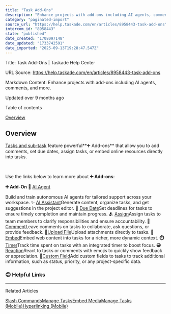 ```yaml
---
title: "Task Add-Ons"
description: "Enhance projects with add-ons including AI agents, comments, and more."
category: "paginated-import"
source_url: "https://help.taskade.com/en/articles/8958443-task-add-ons"
intercom_id: "8958443"
state: "published"
date_created: "1708097148"
date_updated: "1733742591"
date_imported: "2025-09-13T19:28:47.547Z"
---
```


Title: Task Add-Ons | Taskade Help Center

URL Source: https://help.taskade.com/en/articles/8958443-task-add-ons

Markdown Content:
Enhance projects with add-ons including AI agents, comments, and more.

Updated over 9 months ago

Table of contents

[Overview](https://help.taskade.com/en/articles/8958443-task-add-ons#h_d3f6548403)

**Overview**
------------

[Tasks and sub-task](https://intercom.help/taskade/en/articles/8958371) feature powerful**➕ Add-ons** that allow you to add comments, set due dates, assign tasks, or embed online resources directly into tasks.

​

Use the links below to learn more about **➕ Add-ons**:

**➕ Add-On**
🤖 [AI Agent](https://intercom.help/taskade/en/articles/8958457)

​Build and train autonomous AI agents for tailored support across your workspace.
✨ [AI Assistant](https://help.taskade.com/en/articles/8958449-taskade-ai-assistant)Generate content, organize tasks, and get suggestions in the project editor.
📅 [Due Date](https://intercom.help/taskade/en/articles/8958507)Set deadlines for tasks to ensure timely completion and maintain progress.
🫂 [Assign](https://intercom.help/taskade/en/articles/8958438)Assign tasks to team members to clarify responsibilities and ensure accountability.
**💬**[Comment](https://intercom.help/taskade/en/articles/8958369)Leave comments on tasks to collaborate, ask questions, or provide feedback.
**📂**[Upload File](https://intercom.help/taskade/en/articles/8958510)Upload attachments directly to tasks.
**🎥**[Embed](https://intercom.help/taskade/en/articles/8958518)Embed web content into tasks for a richer, more dynamic context.
**⏱️**[Timer](https://intercom.help/taskade/en/articles/8958520)Track time spent on tasks with an integrated timer to boost focus.
**😀**[Reaction](https://intercom.help/taskade/en/articles/8958522)React to tasks or comments with emojis to quickly show feedback or appreciation.
**🔢**[Custom Field](https://help.taskade.com/en/articles/8958389-table-view#h_660b4796b6)Add custom fields to tasks to track additional information, such as status, priority, or any project-specific data.

### **😊 Helpful Links**

* * *

Related Articles

[Slash Commands](https://help.taskade.com/en/articles/8958374-slash-commands)[Manage Tasks](https://help.taskade.com/en/articles/8958379-manage-tasks)[Embed Media](https://help.taskade.com/en/articles/8958518-embed-media)[Manage Tasks (Mobile)](https://help.taskade.com/en/articles/8958573-manage-tasks-mobile)[Hyperlinking (Mobile)](https://help.taskade.com/en/articles/8958580-hyperlinking-mobile)

